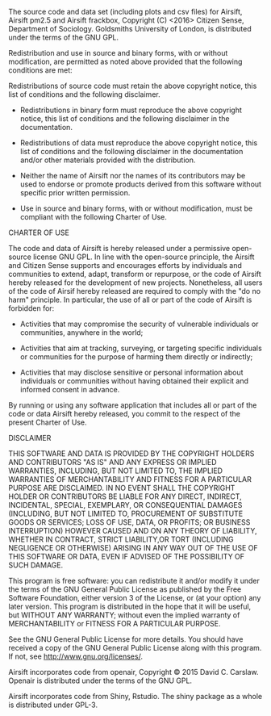 The source code and data set (including plots and csv files) for Airsift, Airsift pm2.5 and Airsift frackbox, Copyright (C) <2016>  Citizen Sense, Department of Sociology. Goldsmiths University of London, is distributed under the terms of the GNU GPL.   

Redistribution and use in source and binary forms, with or without modification, are permitted as noted above provided that the following conditions are met:


Redistributions of source code must retain the above copyright notice, this list of conditions and the following disclaimer.



* Redistributions in binary form must reproduce the above copyright notice,
this list of conditions and the following disclaimer in the documentation.



* Redistributions of data must reproduce the above copyright notice, this list of conditions and the following disclaimer in the documentation and/or other materials provided with the distribution.



* Neither the name of Airsift nor the names of its contributors may be used to 
 endorse or promote products derived from this software without specific prior written permission.


* Use in source and binary forms, with or without modification, must be compliant with the following Charter of Use.

CHARTER OF USE

The code and data of Airsift is hereby released under a permissive open-source license GNU GPL. In line with the open-source principle, the Airsift and Citizen Sense supports and encourages efforts by individuals and communities to extend, adapt, transform or  repurpose, or the code of Airsift hereby released for the development of new projects. Nonetheless, all users of the code of Airsif hereby released are required to comply with the "do no harm" principle. In particular, the use of all or part of the code of Airsift is forbidden for:

* Activities that may compromise the security of vulnerable individuals or communities, anywhere in the world;

* Activities that aim at tracking, surveying, or targeting specific individuals or communities for the purpose of harming them directly or indirectly;

* Activities that may disclose sensitive or personal information about individuals
or communities without having obtained their explicit and informed consent in advance.

By running or using any software application that includes all or part of the code or data Airsift hereby released, you commit to the respect of the present Charter of Use.

DISCLAIMER

THIS SOFTWARE AND DATA IS PROVIDED BY THE COPYRIGHT HOLDERS AND CONTRIBUTORS "AS IS" AND ANY EXPRESS OR IMPLIED WARRANTIES, INCLUDING, BUT NOT LIMITED TO, THE IMPLIED WARRANTIES OF MERCHANTABILITY AND FITNESS FOR A PARTICULAR PURPOSE ARE DISCLAIMED. IN NO EVENT SHALL THE COPYRIGHT HOLDER OR CONTRIBUTORS BE LIABLE FOR ANY DIRECT, INDIRECT, INCIDENTAL, SPECIAL, EXEMPLARY, OR CONSEQUENTIAL DAMAGES (INCLUDING, BUT NOT LIMITED TO, PROCUREMENT OF SUBSTITUTE GOODS OR SERVICES; LOSS OF USE, DATA, OR PROFITS; OR BUSINESS INTERRUPTION) HOWEVER CAUSED AND ON ANY THEORY OF LIABILITY, WHETHER IN CONTRACT, STRICT LIABILITY,OR TORT (INCLUDING NEGLIGENCE OR OTHERWISE) ARISING IN ANY WAY OUT OF THE USE OF THIS SOFTWARE OR DATA, EVEN IF ADVISED OF THE POSSIBILITY OF SUCH DAMAGE.


This program is free software: you can redistribute it and/or modify it under the terms of the GNU General Public License as published by the Free Software Foundation, either version 3 of the License, or (at your option) any later version. 
This program is distributed in the hope that it will be useful, but WITHOUT ANY WARRANTY; without even the implied warranty of MERCHANTABILITY or FITNESS FOR A PARTICULAR PURPOSE.  

See the GNU General Public License for more details. 
You should have received a copy of the GNU General Public License along with this program.  If not, see <http://www.gnu.org/licenses/>. 

Airsift incorporates code from openair, Copyright © 2015 David C. Carslaw. Openair is distributed under the terms of the GNU GPL.

Airsift incorporates code from Shiny, Rstudio.  The shiny package as a whole is distributed under GPL-3.


